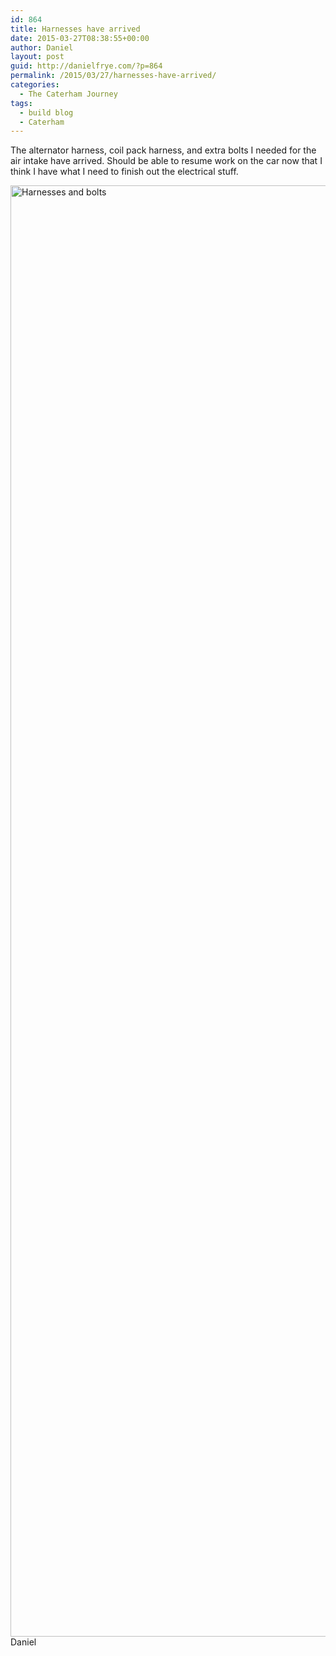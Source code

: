 ```yaml
---
id: 864
title: Harnesses have arrived
date: 2015-03-27T08:38:55+00:00
author: Daniel
layout: post
guid: http://danielfrye.com/?p=864
permalink: /2015/03/27/harnesses-have-arrived/
categories:
  - The Caterham Journey
tags:
  - build blog
  - Caterham
---
```

The alternator harness, coil pack harness, and extra bolts I needed for the air intake have arrived. Should be able to resume work on the car now that I think I have what I need to finish out the electrical stuff.

[<img loading="lazy" class="aligncenter size-full wp-image-865" src="http://danielfrye.com/wp-content/uploads/2015/03/2015-03-27-17.02.24.jpg" alt="Harnesses and bolts" width="4128" height="2322" srcset="http://danielfrye.com/wp-content/uploads/2015/03/2015-03-27-17.02.24.jpg 4128w, http://danielfrye.com/wp-content/uploads/2015/03/2015-03-27-17.02.24-300x169.jpg 300w, http://danielfrye.com/wp-content/uploads/2015/03/2015-03-27-17.02.24-768x432.jpg 768w, http://danielfrye.com/wp-content/uploads/2015/03/2015-03-27-17.02.24-1024x576.jpg 1024w, http://danielfrye.com/wp-content/uploads/2015/03/2015-03-27-17.02.24-1200x675.jpg 1200w" sizes="(max-width: 4128px) 100vw, 4128px" />](http://danielfrye.com/wp-content/uploads/2015/03/2015-03-27-17.02.24.jpg)Daniel

&nbsp;